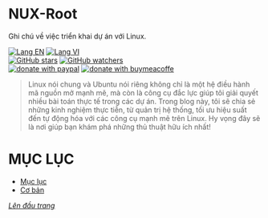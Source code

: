 # NUX-Root
Ghi chú về việc triển khai dự án với Linux.

[![Lang EN](https://img.shields.io/badge/lang-en-yellow)](https://github.com/quachdoduy/NUX-Root/blob/main/README.md)
[![Lang VI](https://img.shields.io/badge/lang-vi-green)](https://github.com/quachdoduy/NUX-Root/blob/main/README.vi.md)<br/>
[![GitHub stars](https://img.shields.io/github/stars/quachdoduy/NUX-Root?logo=GitHub&style=flat&color=red)](https://github.com/quachdoduy/NUX-Root/stargazers)
[![GitHub watchers](https://img.shields.io/github/watchers/quachdoduy/NUX-Root?logo=GitHub&style=flat&color=blue)](https://github.com/quachdoduy/NUX-Root/watchers)<br/>
[![donate with paypal](https://img.shields.io/badge/Like_it%3F-Donate!-green?logo=githubsponsors&logoColor=orange&style=flat)](https://paypal.me/quachdoduy)
[![donate with buymeacoffe](https://img.shields.io/badge/Like_it%3F-Donate!-blue?logo=githubsponsors&logoColor=orange&style=flat)](https://buymeacoffee.com/quachdoduy)

>Linux nói chung và Ubuntu nói riêng không chỉ là một hệ điều hành mã nguồn mở mạnh mẽ, mà còn là công cụ đắc lực giúp tôi giải quyết nhiều bài toán thực tế trong các dự án. Trong blog này, tôi sẽ chia sẻ những kinh nghiệm thực tiễn, từ quản trị hệ thống, tối ưu hiệu suất đến tự động hóa với các công cụ mạnh mẽ trên Linux. Hy vọng đây sẽ là nơi giúp bạn khám phá những thủ thuật hữu ích nhất!

# MỤC LỤC
- [Mục lục](#mục-lục)
- [Cơ bản](https://github.com/quachdoduy/NUX-Root/blob/main/sources/Gen-Nux-CLi.md)


*[Lên đầu trang](#nux-root)*